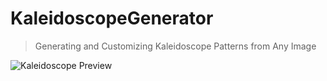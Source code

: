 # KaleidoscopeGenerator 
> Generating and Customizing Kaleidoscope Patterns from Any Image

![Kaleidoscope Preview](preview.gif)
